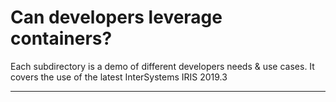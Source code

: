 # Can developers leverage containers?

Each subdirectory is a demo of different developers needs & use cases.
It covers the use of the latest InterSystems IRIS 2019.3

---
